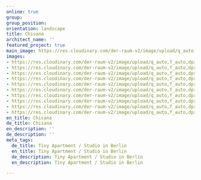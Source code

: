 ```yaml
---
online: true
group: 
group_position: 
orientation: landscape
title: Chisana
architect_name: ''
featured_project: true
main_image: https://res.cloudinary.com/der-raum-v2/image/upload/q_auto,f_auto,dpr_auto/v1626098905/Kueche-nach-mass-Einbauschrank-Yogabereich-Living_a8rrr3.jpg
images:
- https://res.cloudinary.com/der-raum-v2/image/upload/q_auto,f_auto,dpr_auto/v1626099035/Kueche-nach-mass-Einbauschrank-Yogabereich-Living_dwkbjz.jpg
- https://res.cloudinary.com/der-raum-v2/image/upload/q_auto,f_auto,dpr_auto/v1626099034/Privatwohnung_Wohnbereich_Kuechenblock_Yogabereich_Sitzecke_pwtp0f.jpg
- https://res.cloudinary.com/der-raum-v2/image/upload/q_auto,f_auto,dpr_auto/v1626099035/Privatwohnung_Wohnbereich_Yogabereich_Wiener-Geflecht_Rattangeflecht_aufgezogene-Tapete_vd0hpd.jpg
- https://res.cloudinary.com/der-raum-v2/image/upload/q_auto,f_auto,dpr_auto/v1626099035/Sitzecke-Podest-Wohnungsausbau-Innenausbau-modern-hochwertig_jj9x0v.jpg
- https://res.cloudinary.com/der-raum-v2/image/upload/q_auto,f_auto,dpr_auto/v1626099035/Privatwohnung_Wohnbereich_Kueche-nach-mass-Schreiner-Tischler_cacb1g.jpg
- https://res.cloudinary.com/der-raum-v2/image/upload/q_auto,f_auto,dpr_auto/v1626099036/Einbauschrank-tiny-appartment-gruen-rattan_lmq9dw.jpg
- https://res.cloudinary.com/der-raum-v2/image/upload/q_auto,f_auto,dpr_auto/v1626099006/Schlafbereich-Rattangeflecht-Einbauschrank-Raumhoch-nach-mass_p7wdo0.jpg
- https://res.cloudinary.com/der-raum-v2/image/upload/q_auto,f_auto,dpr_auto/v1626099035/Einbauschrank-Rattangeflecht_lackiert-Detail_atrzhp.jpg
- https://res.cloudinary.com/der-raum-v2/image/upload/q_auto,f_auto,dpr_auto/v1626099018/Einbauschrank-flur-schrank-weiss-lackiert_etk2wo.jpg
- https://res.cloudinary.com/der-raum-v2/image/upload/q_auto,f_auto,dpr_auto/v1626099080/Privatwohnung_Flurbereich-Garderobe-Sitzpolster-lackiert_gzg5jf.jpg
en_title: Chisana
de_title: Chisana
en_description: ''
de_description: ''
meta_tags:
  de_title: Tiny Apartment / Studio in Berlin
  en_title: Tiny Apartment / Studio in Berlin
  de_description: Tiny Apartment / Studio in Berlin
  en_description: Tiny Apartment / Studio in Berlin

---
```

